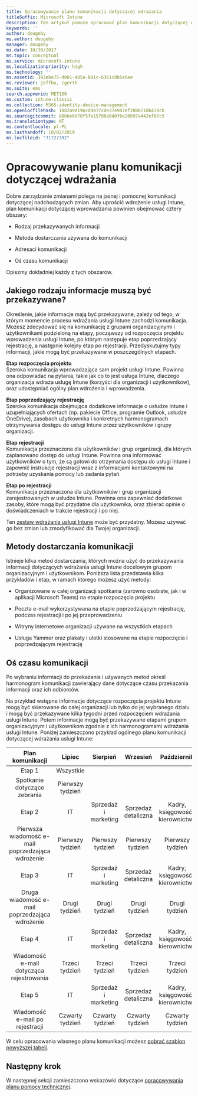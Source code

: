 ```yaml
---
title: Opracowywanie planu komunikacji dotyczącej wdrażania
titleSuffix: Microsoft Intune
description: Ten artykuł pomoże opracować plan komunikacji dotyczącej wprowadzania dla Twojego wdrożenia usługi Microsoft Intune.
keywords: ''
author: dougeby
ms.author: dougeby
manager: dougeby
ms.date: 10/30/2017
ms.topic: conceptual
ms.service: microsoft-intune
ms.localizationpriority: high
ms.technology: ''
ms.assetid: 393ebe75-d001-485a-b81c-6361c8b5e6ee
ms.reviewer: jeffbu, cgerth
ms.suite: ems
search.appverid: MET150
ms.custom: intune-classic
ms.collection: M365-identity-device-management
ms.openlocfilehash: 1882a9d196cd9877cde37e9d7ef280b718b470cb
ms.sourcegitcommit: 88b6e6d70f5fa15708e640f6e20b97a442ef07c5
ms.translationtype: HT
ms.contentlocale: pl-PL
ms.lasthandoff: 10/02/2019
ms.locfileid: "71727392"
---
```

# <a name="develop-a-rollout-communication-plan"></a>Opracowywanie planu komunikacji dotyczącej wdrażania

Dobre zarządzanie zmianami polega na jasnej i pomocnej komunikacji dotyczącej nadchodzących zmian. Aby uprościć wdrożenie usługi Intune, plan komunikacji dotyczącej wprowadzania powinien obejmować cztery obszary:

- Rodzaj przekazywanych informacji

- Metoda dostarczania używana do komunikacji

- Adresaci komunikacji

- Oś czasu komunikacji

Opiszmy dokładniej każdy z tych obszarów.

## <a name="what-needs-to-be-communicated"></a>Jakiego rodzaju informacje muszą być przekazywane?

Określenie, jakie informacje mają być przekazywane, zależy od tego, w którym momencie procesu wdrażania usługi Intune zachodzi komunikacja. Możesz zdecydować się na komunikację z grupami organizacyjnymi i użytkownikami podzieloną na etapy, począwszy od rozpoczęcia projektu wprowadzenia usługi Intune, po którym następuje etap poprzedzający rejestrację, a następnie kolejny etap po rejestracji. Przedyskutujmy typy informacji, jakie mogą być przekazywane w poszczególnych etapach.

**Etap rozpoczęcia projektu** <br/>Szeroka komunikacja wprowadzająca sam projekt usługi Intune. Powinna ona odpowiadać na pytania, takie jak co to jest usługa Intune, dlaczego organizacja wdraża usługę Intune (korzyści dla organizacji i użytkowników), oraz udostępniać ogólny plan wdrożenia i wprowadzenia.

**Etap poprzedzający rejestrację**<br/> Szeroka komunikacja obejmująca dodatkowe informacje o usłudze Intune i uzupełniających ofertach (np. pakiecie Office, programie Outlook, usłudze OneDrive), zasobach użytkownika i konkretnych harmonogramach otrzymywania dostępu do usługi Intune przez użytkowników i grupy organizacji.

**Etap rejestracji**<br/> Komunikacja przeznaczona dla użytkowników i grup organizacji, dla których zaplanowano dostęp do usługi Intune. Powinna ona informować użytkowników o tym, że są gotowi do otrzymania dostępu do usługi Intune i zapewnić instrukcje rejestracji wraz z informacjami kontaktowymi na potrzeby uzyskania pomocy lub zadania pytań.

**Etap po rejestracji**<br/> Komunikacja przeznaczona dla użytkowników i grup organizacji zarejestrowanych w usłudze Intune. Powinna ona zapewniać dodatkowe zasoby, które mogą być przydatne dla użytkownika, oraz zbierać opinie o doświadczeniach w trakcie rejestracji i po niej.

Ten [zestaw wdrażania usługi Intune](https://aka.ms/IntuneAdoptionKit) może być przydatny. Możesz używać go bez zmian lub zmodyfikować dla Twojej organizacji.

## <a name="communication-delivery-methods"></a>Metody dostarczania komunikacji

Istnieje kilka metod dostarczania, których można użyć do przekazywania informacji dotyczących wdrażania usługi Intune docelowym grupom organizacyjnym i użytkownikom. Poniższa lista przedstawia kilka przykładów i etap, w ramach którego możesz użyć metody:

- Organizowane w całej organizacji spotkania (zarówno osobiste, jak i w aplikacji Microsoft Teams) na etapie rozpoczęcia projektu

- Poczta e-mail wykorzystywana na etapie poprzedzającym rejestrację, podczas rejestracji i po jej przeprowadzeniu

- Witryny internetowe organizacji używane na wszystkich etapach

- Usługa Yammer oraz plakaty i ulotki stosowane na etapie rozpoczęcia i poprzedzającym rejestrację

## <a name="communications-timeline"></a>Oś czasu komunikacji

Po wybraniu informacji do przekazania i używanych metod określ harmonogram komunikacji zawierający dane dotyczące czasu przekazania informacji oraz ich odbiorców.

Na przykład wstępne informacje dotyczące rozpoczęcia projektu Intune mogą być skierowane do całej organizacji lub tylko do jej wybranego działu i mogą być przekazywane kilka tygodni przed rozpoczęciem wdrażania usługi Intune. Potem informacje mogą być przekazywane etapami grupom organizacyjnym i użytkownikom zgodnie z ich harmonogramami wdrażania usługi Intune. Poniżej zamieszczono przykład ogólnego planu komunikacji dotyczącej wdrażania usługi Intune:

  | **Plan komunikacji** | **Lipiec** | **Sierpień** | **Wrzesień** | **Październik** |
|:---:|:---:|:---:|:---:|:---:|
| Etap 1  | Wszystkie |  |  |  |
| Spotkanie dotyczące zebrania | Pierwszy tydzień |  |  |  |
| Etap 2 | IT | Sprzedaż i marketing | Sprzedaż detaliczna | Kadry, księgowość i kierownictwo |
| Pierwsza wiadomość e-mail poprzedzająca wdrożenie | Pierwszy tydzień | Pierwszy tydzień | Pierwszy tydzień | Pierwszy tydzień |
| Etap 3 | IT | Sprzedaż i marketing | Sprzedaż detaliczna | Kadry, księgowość i kierownictwo |
| Druga wiadomość e-mail poprzedzająca wdrożenie | Drugi tydzień | Drugi tydzień | Drugi tydzień | Drugi tydzień |
| Etap 4 | IT | Sprzedaż i marketing | Sprzedaż detaliczna | Kadry, księgowość i kierownictwo |
| Wiadomość e-mail dotycząca rejestrowania | Trzeci tydzień | Trzeci tydzień | Trzeci tydzień | Trzeci tydzień |
| Etap 5 | IT | Sprzedaż i marketing | Sprzedaż detaliczna | Kadry, księgowość i kierownictwo |
| Wiadomość e-mail po rejestracji | Czwarty tydzień | Czwarty tydzień | Czwarty tydzień | Czwarty tydzień |

W celu opracowania własnego planu komunikacji możesz [pobrać szablon powyższej tabeli](https://gallery.technet.microsoft.com/Intune-deployment-planning-fae156c2?redir=0).

## <a name="next-step"></a>Następny krok

W następnej sekcji zamieszczono wskazówki dotyczące [opracowywania planu pomocy technicznej](planning-guide-support-plan.md).
